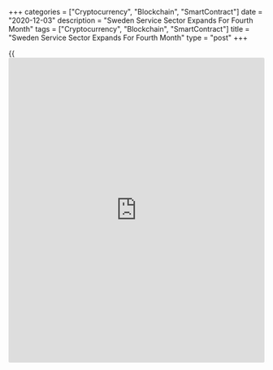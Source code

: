 +++
categories = ["Cryptocurrency", "Blockchain", "SmartContract"]
date = "2020-12-03"
description = "Sweden Service Sector Expands For Fourth Month"
tags = ["Cryptocurrency", "Blockchain", "SmartContract"]
title = "Sweden Service Sector Expands For Fourth Month"
type = "post"
+++

{{<iframe id="large-banner" src="https://www.bounty.group/#slide=22.0" width="100%" height="600" scrolling="no" style="border: 0px solid rgb(216, 221, 230); border-radius: 3px;">}}

Sweden's services sector activity expanded for the fourth month in a row
in November, survey data from Swedbank and the logistics association
SILF showed on Thursday.

The Purchasing Managers' Index for the services sector increased to 58.6
in November from revised 55.3 in October. Any reading above 50 indicates
expansion in the sector.

"All sub-indices rose in November, which stands out compared with the
eurozone, where PMI figures declined," Swedbank analyst Jorgen Kennemar
said.

Suppliers' delivery time lengthened to the highest since April. Business
volume, employment and order intake increased in November.

The composite PMI, which combines manufacturing and services, reached
the highest level in two years, rising to 58.7 in November from 56.2 in
the previous month.

For comments and feedback [contact](https://www.playgroundfx.com/contact/): editorial@rtt[news](https://www.letsplayfx.com/blog/forex-news-website/).com

[Economic News][1]

 **What parts of the world are seeing the best (and worst) economic
performances lately? Click[here][2] to check out our [Econ Scorecard][2]
and find out! See up-to-the-moment [ranking](https://www.playgroundfx.com/blog/crypto-exchange-ranking/)s for the best and worst
performers in [GDP][3], [unemployment rate][4], [inflation][5] and much
more.**

   1. www.rtt[news](https://www.letsplayfx.com/blog/forex-news-website/).com/Content/EconomicNews.aspx
   2. www.rtt[news](https://www.letsplayfx.com/blog/forex-news-website/).com/economic-scorecard/world-rank/retail-sales/highest-performance.aspx
   3. www.rtt[news](https://www.letsplayfx.com/blog/forex-news-website/).com/economic-scorecard/world-rank/GDP/highest-performance.aspx
   4. www.rtt[news](https://www.letsplayfx.com/blog/forex-news-website/).com/economic-scorecard/world-rank/unemployment-rate/lowest-performance.aspx
   5. www.rtt[news](https://www.letsplayfx.com/blog/forex-news-website/).com/economic-scorecard/world-rank/CPI/highest-performance.aspx
